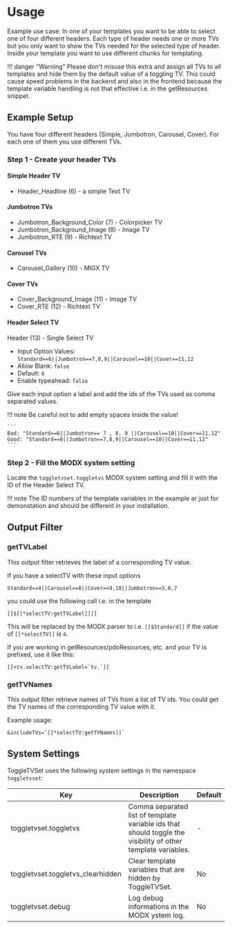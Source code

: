 # Usage

Example use case: In one of your templates you want to be able to select one of
four different headers. Each type of header needs one or more TVs but you only
want to show the TVs needed for the selected type of header. Inside your
template you want to use different chunks for templating.

!!! danger "Warning"
    Please don't misuse this extra and assign all TVs to all templates and hide 
    them by the default value of a toggling TV. This could cause speed problems 
    in the backend and also in the frontend because the template variable 
    handling is not that effective i.e. in the getResources snippet.

## Example Setup

You have four different headers (Simple, Jumbotron, Carousel, Cover). For each
one of them you use different TVs.

### Step 1 - Create your header TVs

#### Simple Header TV

* Header_Headline (6) - a simple Text TV

#### Jumbotron TVs

* Jumbotron_Background_Color (7) - Colorpicker TV
* Jumbotron_Background_Image (8) - Image TV
* Jumbotron_RTE (9) - Richtext TV

#### Carousel TVs

* Carousel_Gallery (10) - MIGX TV

#### Cover TVs

* Cover_Background_Image (11) - Image TV
* Cover_RTE (12) - Richtext TV

#### Header Select TV

Header (13) - Single Select TV

* Input Option Values: `Standard==6||Jumbotron==7,8,9||Carousel==10||Cover==11,12`
* Allow Blank: `false`
* Default: `6`
* Enable typeahead: `false`

Give each input option a label and add the ids of the TVs used as comma
separated values.

!!! note
    Be careful not to add empty spaces inside the value!
    
    ```
    Bad: "Standard==6||Jumbotron== 7 , 8, 9 ||Carousel==10||Cover==11,12"
    Good: "Standard==6||Jumbotron==7,8,9||Carousel==10||Cover==11,12"
    ```

### Step 2 - Fill the MODX system setting

Locate the `toggletvset.toggletvs` MODX system setting and fill it with the ID
of the Header Select TV.

!!! note
    The ID numbers of the template variables in the example ar just for
    demonstation and should be different in your installation.

## Output Filter

### getTVLabel

This output filter retrieves the label of a corresponding TV value.

If you have a selectTV with these input options

```
Standard==4||Carousel==8||Cover==9,10||Jumbotron==5,6,7
```

you could use the following call i.e. in the template

```
[[$[[*selectTV:getTVLabel]]]]
```

This will be replaced by the MODX parser to i.e.
`[[$Standard]]` if the value of `[[*selectTV]]` is `4`.

If you are working in getResources/pdoResources, etc. and your TV is prefixed, 
use it like this:

```
[[+tv.selectTV:getTVLabel=`tv.`]]
```

### getTVNames

This output filter retrieve names of TVs from a list of TV ids. You could get
the TV names of the corresponding TV value with it.

Example usage:

```
&includeTVs=`[[*selectTV:getTVNames]]`
```

## System Settings

ToggleTVSet uses the following system settings in the namespace `toggletvset`:

Key | Description | Default
----|-------------|--------
toggletvset.toggletvs | Comma separated list of template variable ids that should toggle the visibility of other template variables. | -
toggletvset.toggletvs_clearhidden | Clear template variables that are hidden by ToggleTVSet. | No
toggletvset.debug | Log debug informations in the MODX ystem log. | No
